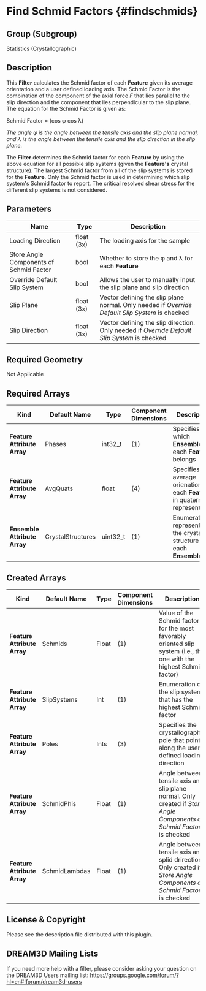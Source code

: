 Find Schmid Factors {#findschmids}
=============

## Group (Subgroup) ##
Statistics (Crystallographic)

## Description ##
This **Filter** calculates the Schmid factor of each **Feature** given its average orientation and a user defined loading axis. The Schmid Factor is the combination of the component of the axial force _F_ that lies parallel to the slip direction and the component that lies perpendicular to the slip plane.  The equation for the Schmid Factor is given as:

Schmid Factor = (cos &phi; cos &lambda;)

*The angle &phi; is the angle between the tensile axis and the slip plane normal, and &lambda; is the angle between the tensile axis and the slip direction in the slip plane.*
 
The **Filter** determines the Schmid factor for each **Feature** by using the above equation for all possible slip systems (given the **Feature's** crystal structure).  The largest Schmid factor from all of the slip systems is stored for the **Feature**. Only the Schmid factor is used in determining which slip system's Schmid factor to report.  The critical resolved shear stress for the different slip systems is not considered. 

## Parameters ##
| Name | Type | Description |
|------|------| ----------- |
| Loading Direction | float (3x) | The loading axis for the sample |
| Store Angle Components of Schmid Factor | bool | Whether to store the &phi; and &lambda; for each **Feature** |
| Override Default Slip System | bool | Allows the user to manually input the slip plane and slip direction |
| Slip Plane | float (3x) | Vector defining the slip plane normal. Only needed if _Override Default Slip System_ is checked |
| Slip Direction | float (3x) | Vector defining the slip direction. Only needed if _Override Default Slip System_ is checked |

## Required Geometry ##
Not Applicable

## Required Arrays ##
| Kind | Default Name | Type | Component Dimensions | Description |
|------|--------------|-------------|---------|-----|
| **Feature Attribute Array** | Phases | int32_t | (1) | Specifies to which **Ensemble** each **Feature** belongs |
| **Feature Attribute Array** | AvgQuats | float | (4) | Specifies the average orienation of each **Feature** in quaternion representation |
| **Ensemble Attribute Array** | CrystalStructures | uint32_t | (1) | Enumeration representing the crystal structure for each **Ensemble** |

## Created Arrays ##

| Kind | Default Name | Type | Component Dimensions | Description |
|------|--------------|-------------|---------|-----|
| **Feature Attribute Array** | Schmids | Float | (1) | Value of the Schmid factor for the most favorably oriented slip system (i.e., the one with the highest Schmid factor) |
| **Feature Attribute Array** | SlipSystems | Int | (1) | Enumeration of the slip system that has the highest Schmid factor |
| **Feature Attribute Array** | Poles | Ints | (3) | Specifies the crystallographic pole that points along the user defined loading direction |
| **Feature Attribute Array** | SchmidPhis | Float | (1) | Angle between tensile axis and slip plane normal. Only created if _Store Angle Components of Schmid Factor_ is checked |
| **Feature Attribute Array** | SchmidLambdas | Float | (1) | Angle between tensile axis and splid drirection. Only created if _Store Angle Components of Schmid Factor_ is checked |


## License & Copyright ##

Please see the description file distributed with this plugin.

## DREAM3D Mailing Lists ##

If you need more help with a filter, please consider asking your question on the DREAM3D Users mailing list:
https://groups.google.com/forum/?hl=en#!forum/dream3d-users


